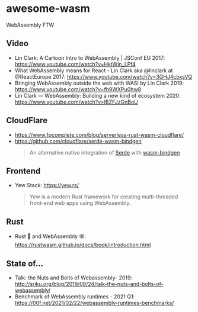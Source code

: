 # awesome-wasm
WebAssembly FTW

## Video
- Lin Clark: A Cartoon Intro to WebAssembly | JSConf EU 2017: https://www.youtube.com/watch?v=HktWin_LPf4
- What WebAssembly means for React - Lin Clark aka @linclark at @ReactEurope 2017: https://www.youtube.com/watch?v=3GHJ4cbxsVQ
- Bringing WebAssembly outside the web with WASI by Lin Clark 2019: https://www.youtube.com/watch?v=fh9WXPu0hw8
- Lin Clark — WebAssembly: Building a new kind of ecosystem 2020: https://www.youtube.com/watch?v=IBZFJzGnBoU

## CloudFlare
- https://www.fpcomplete.com/blog/serverless-rust-wasm-cloudflare/
- https://github.com/cloudflare/serde-wasm-bindgen
  > An alternative native integration of [Serde](https://serde.rs/) with [wasm-bindgen](https://github.com/rustwasm/wasm-bindgen)

## Frontend
- Yew Stack: https://yew.rs/
  > Yew is a modern Rust framework for creating multi-threaded front-end web apps using WebAssembly.

## Rust
- Rust 🦀 and WebAssembly 🕸: https://rustwasm.github.io/docs/book/introduction.html

## State of...
- Talk: the Nuts and Bolts of Webassembly- 2019: http://sriku.org/blog/2019/08/24/talk-the-nuts-and-bolts-of-webassembly/
- Benchmark of WebAssembly runtimes - 2021 Q1: https://00f.net/2021/02/22/webassembly-runtimes-benchmarks/
